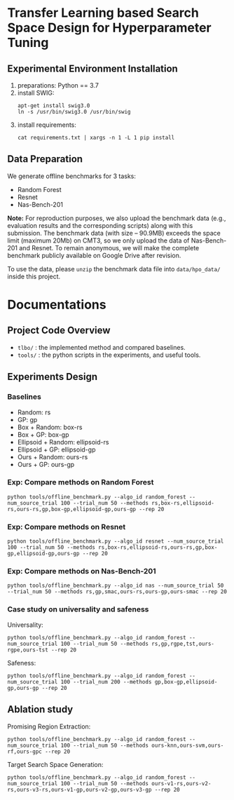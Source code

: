 # Transfer Learning based Search Space Design for Hyperparameter Tuning

## Experimental Environment Installation

1. preparations: Python == 3.7
2. install SWIG:
    ```
    apt-get install swig3.0
    ln -s /usr/bin/swig3.0 /usr/bin/swig
    ```
3. install requirements:
    ```
    cat requirements.txt | xargs -n 1 -L 1 pip install
    ```

## Data Preparation

We generate offline benchmarks for 3 tasks:
+ Random Forest
+ Resnet
+ Nas-Bench-201

**Note:** For reproduction purposes, we also upload the benchmark data
(e.g., evaluation results and the corresponding scripts) along with this submission.
The benchmark data (with size – 90.9MB) exceeds the space limit (maximum 20Mb) on CMT3,
so we only upload the data of Nas-Bench-201 and Resnet.
To remain anonymous, we will make the complete benchmark publicly available on Google Drive after revision.

To use the data, please `unzip` the benchmark data file into `data/hpo_data/` inside this project.

# Documentations

## Project Code Overview

+ `tlbo/` : the implemented method and compared baselines.
+ `tools/` : the python scripts in the experiments, and useful tools.

## Experiments Design

### Baselines

+ Random: rs
+ GP: gp
+ Box + Random: box-rs
+ Box + GP: box-gp
+ Ellipsoid + Random: ellipsoid-rs
+ Ellipsoid + GP: ellipsoid-gp
+ Ours + Random: ours-rs
+ Ours + GP: ours-gp

### Exp: Compare methods on Random Forest

```
python tools/offline_benchmark.py --algo_id random_forest --num_source_trial 100 --trial_num 50 --methods rs,box-rs,ellipsoid-rs,ours-rs,gp,box-gp,ellipsoid-gp,ours-gp --rep 20
```

### Exp: Compare methods on Resnet

```
python tools/offline_benchmark.py --algo_id resnet --num_source_trial 100 --trial_num 50 --methods rs,box-rs,ellipsoid-rs,ours-rs,gp,box-gp,ellipsoid-gp,ours-gp --rep 20
```

### Exp: Compare methods on Nas-Bench-201

```
python tools/offline_benchmark.py --algo_id nas --num_source_trial 50 --trial_num 50 --methods rs,gp,smac,ours-rs,ours-gp,ours-smac --rep 20
```

### Case study on universality and safeness

Universality:

```
python tools/offline_benchmark.py --algo_id random_forest --num_source_trial 100 --trial_num 50 --methods rs,gp,rgpe,tst,ours-rgpe,ours-tst --rep 20
```

Safeness:

```
python tools/offline_benchmark.py --algo_id random_forest --num_source_trial 100 --trial_num 200 --methods gp,box-gp,ellipsoid-gp,ours-gp --rep 20
```

## Ablation study

Promising Region Extraction:

```
python tools/offline_benchmark.py --algo_id random_forest --num_source_trial 100 --trial_num 50 --methods ours-knn,ours-svm,ours-rf,ours-gpc --rep 20
```

Target Search Space Generation:

```
python tools/offline_benchmark.py --algo_id random_forest --num_source_trial 100 --trial_num 50 --methods ours-v1-rs,ours-v2-rs,ours-v3-rs,ours-v1-gp,ours-v2-gp,ours-v3-gp --rep 20
```

